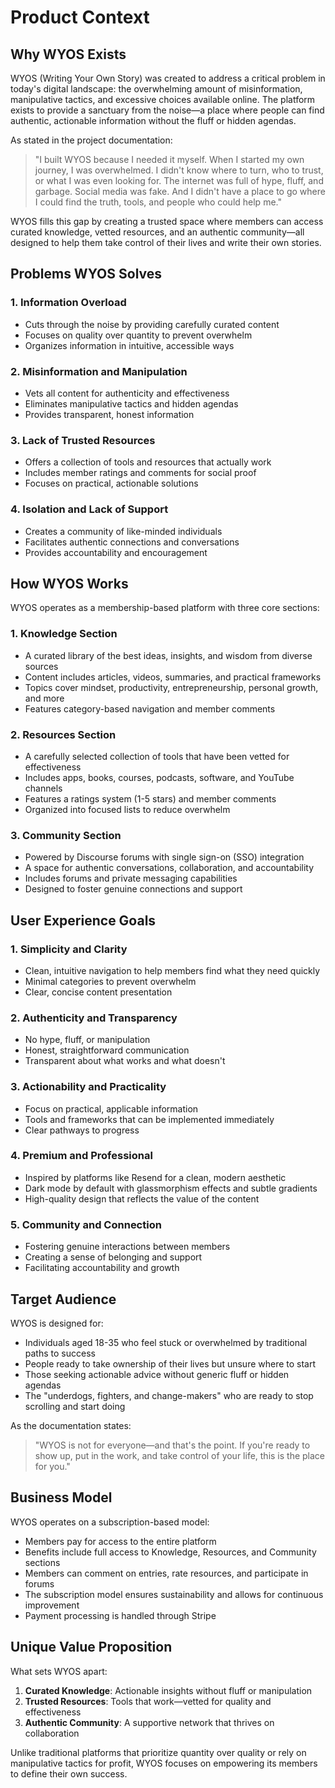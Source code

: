 # Product Context

## Why WYOS Exists

WYOS (Writing Your Own Story) was created to address a critical problem in today's digital landscape: the overwhelming amount of misinformation, manipulative tactics, and excessive choices available online. The platform exists to provide a sanctuary from the noise—a place where people can find authentic, actionable information without the fluff or hidden agendas.

As stated in the project documentation:

> "I built WYOS because I needed it myself. When I started my own journey, I was overwhelmed. I didn't know where to turn, who to trust, or what I was even looking for. The internet was full of hype, fluff, and garbage. Social media was fake. And I didn't have a place to go where I could find the truth, tools, and people who could help me."

WYOS fills this gap by creating a trusted space where members can access curated knowledge, vetted resources, and an authentic community—all designed to help them take control of their lives and write their own stories.

## Problems WYOS Solves

### 1. Information Overload

- Cuts through the noise by providing carefully curated content
- Focuses on quality over quantity to prevent overwhelm
- Organizes information in intuitive, accessible ways

### 2. Misinformation and Manipulation

- Vets all content for authenticity and effectiveness
- Eliminates manipulative tactics and hidden agendas
- Provides transparent, honest information

### 3. Lack of Trusted Resources

- Offers a collection of tools and resources that actually work
- Includes member ratings and comments for social proof
- Focuses on practical, actionable solutions

### 4. Isolation and Lack of Support

- Creates a community of like-minded individuals
- Facilitates authentic connections and conversations
- Provides accountability and encouragement

## How WYOS Works

WYOS operates as a membership-based platform with three core sections:

### 1. Knowledge Section

- A curated library of the best ideas, insights, and wisdom from diverse sources
- Content includes articles, videos, summaries, and practical frameworks
- Topics cover mindset, productivity, entrepreneurship, personal growth, and more
- Features category-based navigation and member comments

### 2. Resources Section

- A carefully selected collection of tools that have been vetted for effectiveness
- Includes apps, books, courses, podcasts, software, and YouTube channels
- Features a ratings system (1-5 stars) and member comments
- Organized into focused lists to reduce overwhelm

### 3. Community Section

- Powered by Discourse forums with single sign-on (SSO) integration
- A space for authentic conversations, collaboration, and accountability
- Includes forums and private messaging capabilities
- Designed to foster genuine connections and support

## User Experience Goals

### 1. Simplicity and Clarity

- Clean, intuitive navigation to help members find what they need quickly
- Minimal categories to prevent overwhelm
- Clear, concise content presentation

### 2. Authenticity and Transparency

- No hype, fluff, or manipulation
- Honest, straightforward communication
- Transparent about what works and what doesn't

### 3. Actionability and Practicality

- Focus on practical, applicable information
- Tools and frameworks that can be implemented immediately
- Clear pathways to progress

### 4. Premium and Professional

- Inspired by platforms like Resend for a clean, modern aesthetic
- Dark mode by default with glassmorphism effects and subtle gradients
- High-quality design that reflects the value of the content

### 5. Community and Connection

- Fostering genuine interactions between members
- Creating a sense of belonging and support
- Facilitating accountability and growth

## Target Audience

WYOS is designed for:

- Individuals aged 18-35 who feel stuck or overwhelmed by traditional paths to success
- People ready to take ownership of their lives but unsure where to start
- Those seeking actionable advice without generic fluff or hidden agendas
- The "underdogs, fighters, and change-makers" who are ready to stop scrolling and start doing

As the documentation states:

> "WYOS is not for everyone—and that's the point. If you're ready to show up, put in the work, and take control of your life, this is the place for you."

## Business Model

WYOS operates on a subscription-based model:

- Members pay for access to the entire platform
- Benefits include full access to Knowledge, Resources, and Community sections
- Members can comment on entries, rate resources, and participate in forums
- The subscription model ensures sustainability and allows for continuous improvement
- Payment processing is handled through Stripe

## Unique Value Proposition

What sets WYOS apart:

1. **Curated Knowledge**: Actionable insights without fluff or manipulation
2. **Trusted Resources**: Tools that work—vetted for quality and effectiveness
3. **Authentic Community**: A supportive network that thrives on collaboration

Unlike traditional platforms that prioritize quantity over quality or rely on manipulative tactics for profit, WYOS focuses on empowering its members to define their own success.

